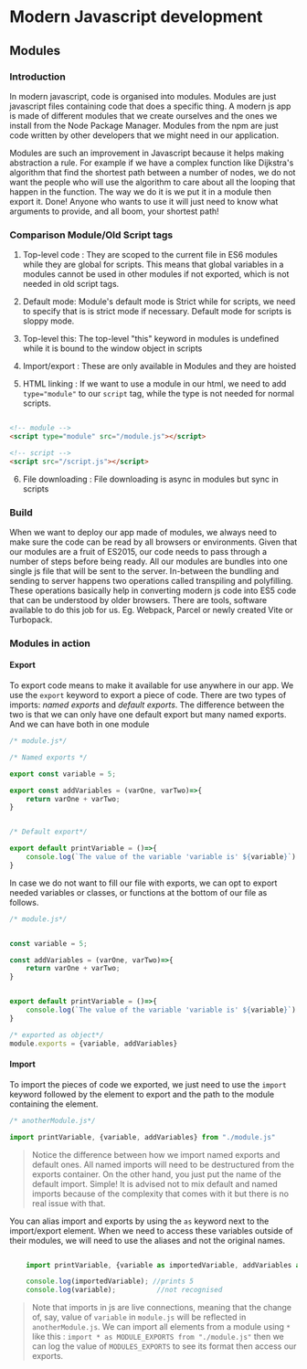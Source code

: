 # Modern Javascript development

## Modules

### Introduction
In modern javascript, code is organised into modules. Modules are just javascript files containing code that does a specific thing. A modern js app is made of different modules that we create ourselves and the ones we install from the Node Package Manager. Modules from the npm are just code written by other developers that we might need in our application. 

Modules are such an improvement in Javascript because it helps making abstraction a rule. For example if we have a complex function like Dijkstra's algorithm that find the shortest path between a number of nodes, we do not want the people who will use the algorithm to care about all the looping that happen in the function. The way we do it is we put it in a module then export it. Done! Anyone who wants to use it will just need to know what arguments to provide, and all boom, your shortest path!

### Comparison Module/Old Script tags

1. Top-level code : They are scoped to the current file in ES6 modules while they are global for scripts. This means that global variables in a modules cannot be used in other modules if not exported, which is not needed in old script tags. 

2. Default mode: Module's default mode is Strict while for scripts, we need to specify that is is strict mode if necessary. Default mode for scripts is sloppy mode.

3. Top-level this: The top-level "this" keyword in modules is undefined while it is bound to the window object in scripts

4. Import/export : These are only available in Modules and they are hoisted

5. HTML linking : If we want to use a module in our html, we need to add `type="module"` to our `script` tag, while the type is not needed for normal scripts.

```HTML

<!-- module -->
<script type="module" src="/module.js"></script>

<!-- script -->
<script src="/script.js"></script>

```

6. File downloading : File downloading is async in modules but sync in scripts

### Build

When we want to deploy our app made of modules, we always need to make sure the code can be read by all browsers or environments. Given that our modules are a fruit of ES2015, our code needs to pass through a number of steps before being ready. All our modules are bundles into one single js file that will be sent to the server. In-between the bundling and sending to server happens two operations called transpiling and polyfilling. These operations basically help in converting modern js code into ES5 code that can be understood by older browsers. There are tools, software available to do this job for us. Eg. Webpack, Parcel or newly created Vite or Turbopack.

### Modules in action

#### Export

To export code means to make it available for use anywhere in our app. We use the `export` keyword to export a piece of code. There are two types of imports: _named exports_ and _default exports_. The difference between the two is that we can only have one default export but many named exports. And we can have both in one module

```Javascript
/* module.js*/

/* Named exports */

export const variable = 5;

export const addVariables = (varOne, varTwo)=>{
    return varOne + varTwo;
}


/* Default export*/

export default printVariable = ()=>{
    console.log(`The value of the variable 'variable is' ${variable}`)
}

```

In case we do not want to fill our file with exports, we can opt to export needed variables or classes, or functions at the bottom of our file as follows.

```Javascript
/* module.js*/


const variable = 5;

const addVariables = (varOne, varTwo)=>{
    return varOne + varTwo;
}


export default printVariable = ()=>{
    console.log(`The value of the variable 'variable is' ${variable}`)
}

/* exported as object*/
module.exports = {variable, addVariables}

```

#### Import

To import the pieces of code we exported, we just need to use the `import` keyword followed by the element to export and the path to the module containing the element. 


```Javascript
/* anotherModule.js*/

import printVariable, {variable, addVariables} from "./module.js"


```
> Notice the difference between how we import named exports and default ones. All named imports will need to be destructured from the exports container. On the other hand, you just put the name of the default import. Simple! It is advised not to mix default and named imports because of the complexity that comes with it but there is no real issue with that. 

You can alias import and exports by using the `as` keyword next to the import/export element. When we need to access these variables outside of their modules, we will need to use the aliases and not the original names.

```Javascript

    import printVariable, {variable as importedVariable, addVariables as sum } from "./module.js"

    console.log(importedVariable); //prints 5
    console.log(variable);          //not recognised

```

>Note that imports in js are live connections, meaning that the change of, say, value of `variable` in `module.js` will be reflected in `anotherModule.js`. 
>We can import all elements from a module using `*` like this : `import * as MODULE_EXPORTS from "./module.js"` then we can log the value of `MODULES_EXPORTS` to see its format then access our exports.



